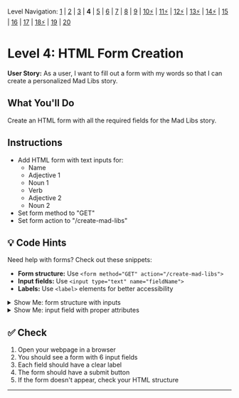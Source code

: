 Level Navigation: [1](./mad-libs-lv-1.md) | [2](./mad-libs-lv-2.md) | [3](./mad-libs-lv-3.md) | **4** | [5](./mad-libs-lv-5.md) | [6](./mad-libs-lv-6.md) | [7](./mad-libs-lv-7.md) | [8](./mad-libs-lv-8.md) | [9](./mad-libs-lv-9.md) | [10⚡](./mad-libs-lv-10.md) | [11⚡](./mad-libs-lv-11.md) | [12⚡](./mad-libs-lv-12.md) | [13⚡](./mad-libs-lv-13.md) | [14⚡](./mad-libs-lv-14.md) | [15](./mad-libs-lv-15.md) | [16](./mad-libs-lv-16.md) | [17](./mad-libs-lv-17.md) | [18⚡](./mad-libs-lv-18.md) | [19](./mad-libs-lv-19.md) | [20](./mad-libs-lv-20.md)

# Level 4: HTML Form Creation

**User Story:** As a user, I want to fill out a form with my words so that I can create a personalized Mad Libs story.

## What You'll Do
Create an HTML form with all the required fields for the Mad Libs story.

## Instructions
- Add HTML form with text inputs for:
  - Name
  - Adjective 1
  - Noun 1
  - Verb
  - Adjective 2
  - Noun 2
- Set form method to "GET"
- Set form action to "/create-mad-libs"

## 💡 Code Hints
Need help with forms? Check out these snippets:
- **Form structure:** Use `<form method="GET" action="/create-mad-libs">`
- **Input fields:** Use `<input type="text" name="fieldName">`
- **Labels:** Use `<label>` elements for better accessibility

<details>
<summary>Show Me: form structure with inputs</summary>

<pre><code class="language-html">&lt;form method=&quot;GET&quot; action=&quot;/create-mad-libs&quot;&gt;
    &lt;label for=&quot;name&quot;&gt;Name:&lt;/label&gt;
    &lt;input type=&quot;text&quot; name=&quot;name&quot; id=&quot;name&quot; required&gt;
    
    &lt;label for=&quot;adjective1&quot;&gt;Adjective:&lt;/label&gt;
    &lt;input type=&quot;text&quot; name=&quot;adjective1&quot; id=&quot;adjective1&quot; required&gt;
    
    &lt;button type=&quot;submit&quot;&gt;Create Mad Libs!&lt;/button&gt;
&lt;/form&gt;</code></pre>
</details>

<details>
<summary>Show Me: input field with proper attributes</summary>

<pre><code class="language-html">&lt;input type=&quot;text&quot; name=&quot;noun1&quot; placeholder=&quot;Enter a noun&quot; required&gt;</code></pre>
</details>

## ✅ Check
1. Open your webpage in a browser
2. You should see a form with 6 input fields
3. Each field should have a clear label
4. The form should have a submit button
5. If the form doesn't appear, check your HTML structure

---